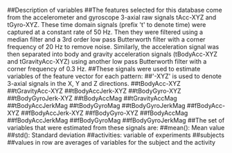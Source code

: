 ##Description of variables
##The features selected for this database come from the accelerometer and gyroscope 3-axial raw signals tAcc-XYZ and tGyro-XYZ. These time domain signals (prefix 't' to denote time) were captured at a constant rate of 50 Hz. Then they were filtered using a median filter and a 3rd order low pass Butterworth filter with a corner frequency of 20 Hz to remove noise. Similarly, the acceleration signal was then separated into body and gravity acceleration signals (tBodyAcc-XYZ and tGravityAcc-XYZ) using another low pass Butterworth filter with a corner frequency of 0.3 Hz.
##These signals were used to estimate variables of the feature vector for each pattern:
##'-XYZ' is used to denote 3-axial signals in the X, Y and Z directions.
##tBodyAcc-XYZ
##tGravityAcc-XYZ
##tBodyAccJerk-XYZ
##tBodyGyro-XYZ
##tBodyGyroJerk-XYZ
##tBodyAccMag
##tGravityAccMag
##tBodyAccJerkMag
##tBodyGyroMag
##tBodyGyroJerkMag
##fBodyAcc-XYZ
##fBodyAccJerk-XYZ
##fBodyGyro-XYZ
##fBodyAccMag
##fBodyAccJerkMag
##fBodyGyroMag
##fBodyGyroJerkMag
##The set of variables that were estimated from these signals are:
##mean(): Mean value
##std(): Standard deviation
##activities: variable of experiments
##subjects
##values in row are averages of variables for the subject and the activity
